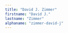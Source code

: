 ```yaml
---
title: "David J. Zimmer"
firstname: "David J."
lastname: "Zimmer"
alphaname: "zimmer-david-j"
---
```

